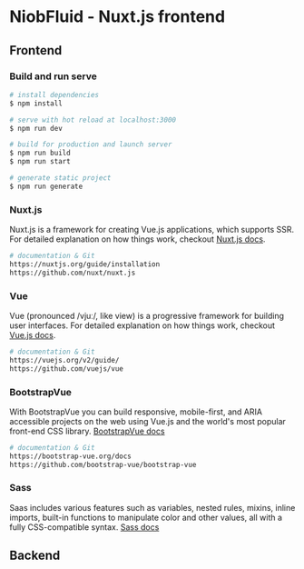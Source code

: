 # NiobFluid - Nuxt.js frontend

## Frontend

### Build and run serve

```bash
# install dependencies
$ npm install

# serve with hot reload at localhost:3000
$ npm run dev

# build for production and launch server
$ npm run build
$ npm run start

# generate static project
$ npm run generate
```

### Nuxt.js

Nuxt.js is a framework for creating Vue.js applications, which supports SSR. For detailed explanation on how things work, checkout [Nuxt.js docs](https://nuxtjs.org).
```bash
# documentation & Git
https://nuxtjs.org/guide/installation
https://github.com/nuxt/nuxt.js
```

### Vue

Vue (pronounced /vjuː/, like view) is a progressive framework for building user interfaces. For detailed explanation on how things work, checkout [Vue.js docs](https://vuejs.org/v2/guide/).
```bash
# documentation & Git
https://vuejs.org/v2/guide/
https://github.com/vuejs/vue
```

### BootstrapVue

With BootstrapVue you can build responsive, mobile-first, and ARIA accessible projects on the web using Vue.js and the world's most popular front-end CSS library. [BootstrapVue docs](https://bootstrap-vue.js.org/docs/)
```bash
# documentation & Git
https://bootstrap-vue.org/docs
https://github.com/bootstrap-vue/bootstrap-vue
``` 

### Sass
Saas includes various features such as variables, nested rules, mixins, inline imports, built-in functions to manipulate color and other values, all with a fully CSS-compatible syntax. [Sass docs](http://sass-lang.com)

## Backend
